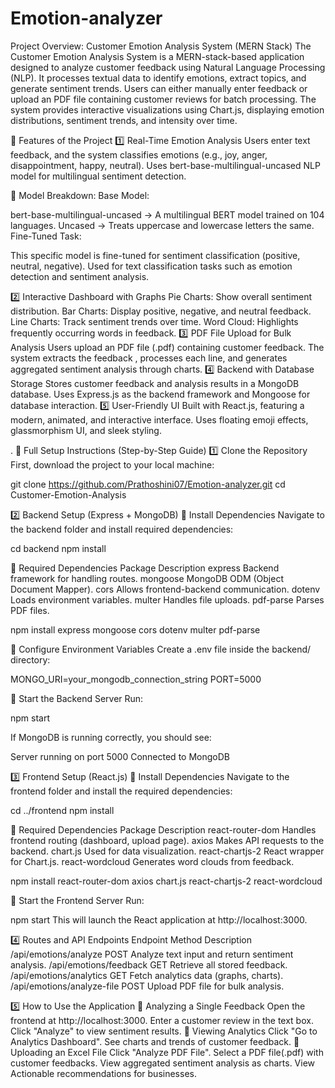 # Emotion-analyzer
 Project Overview: Customer Emotion Analysis System (MERN Stack)
The Customer Emotion Analysis System is a MERN-stack-based application designed to analyze customer feedback using Natural Language Processing (NLP). It processes textual data to identify emotions, extract topics, and generate sentiment trends. Users can either manually enter feedback or upload an PDF file containing customer reviews for batch processing. The system provides interactive visualizations using Chart.js, displaying emotion distributions, sentiment trends, and intensity over time.

🚀 Features of the Project
1️⃣ Real-Time Emotion Analysis
Users enter text feedback, and the system classifies emotions (e.g., joy, anger, disappointment, happy, neutral).
Uses bert-base-multilingual-uncased NLP model for multilingual sentiment detection.

📌 Model Breakdown:
Base Model:

bert-base-multilingual-uncased → A multilingual BERT model trained on 104 languages.
Uncased → Treats uppercase and lowercase letters the same.
Fine-Tuned Task:

This specific model is fine-tuned for sentiment classification (positive, neutral, negative).
Used for text classification tasks such as emotion detection and sentiment analysis.

2️⃣ Interactive Dashboard with Graphs
Pie Charts: Show overall sentiment distribution.
Bar Charts: Display positive, negative, and neutral feedback.
Line Charts: Track sentiment trends over time.
Word Cloud: Highlights frequently occurring words in feedback.
3️⃣ PDF File Upload for Bulk Analysis
Users upload an PDF file (.pdf) containing customer feedback.
The system extracts the feedback , processes each line, and generates aggregated sentiment analysis through charts.
4️⃣ Backend with Database Storage
Stores customer feedback and analysis results in a MongoDB database.
Uses Express.js as the backend framework and Mongoose for database interaction.
5️⃣ User-Friendly UI
Built with React.js, featuring a modern, animated, and interactive interface.
Uses floating emoji effects, glassmorphism UI, and sleek styling.

.
🔧 Full Setup Instructions (Step-by-Step Guide)
1️⃣ Clone the Repository
First, download the project to your local machine:

git clone https://github.com/Prathoshini07/Emotion-analyzer.git
cd Customer-Emotion-Analysis

2️⃣ Backend Setup (Express + MongoDB)
📌 Install Dependencies
Navigate to the backend folder and install required dependencies:

cd backend
npm install

📌 Required Dependencies
Package	Description
express	Backend framework for handling routes.
mongoose	MongoDB ODM (Object Document Mapper).
cors	Allows frontend-backend communication.
dotenv	Loads environment variables.
multer	Handles file uploads.
pdf-parse	Parses PDF files.

npm install express mongoose cors dotenv multer pdf-parse

📌 Configure Environment Variables
Create a .env file inside the backend/ directory:

MONGO_URI=your_mongodb_connection_string
PORT=5000

📌 Start the Backend Server
Run:

npm start

If MongoDB is running correctly, you should see:

Server running on port 5000
Connected to MongoDB

3️⃣ Frontend Setup (React.js)
📌 Install Dependencies
Navigate to the frontend folder and install the required dependencies:

cd ../frontend
npm install

📌 Required Dependencies
Package	Description
react-router-dom	Handles frontend routing (dashboard, upload page).
axios	Makes API requests to the backend.
chart.js	Used for data visualization.
react-chartjs-2	React wrapper for Chart.js.
react-wordcloud	Generates word clouds from feedback.

npm install react-router-dom axios chart.js react-chartjs-2 react-wordcloud

📌 Start the Frontend Server
Run:

npm start
This will launch the React application at http://localhost:3000.

4️⃣ Routes and API Endpoints
Endpoint	Method	Description
/api/emotions/analyze	POST	Analyze text input and return sentiment analysis.
/api/emotions/feedback	GET	Retrieve all stored feedback.
/api/emotions/analytics	GET	Fetch analytics data (graphs, charts).
/api/emotions/analyze-file	POST	Upload PDF file for bulk analysis.

5️⃣ How to Use the Application
📌 Analyzing a Single Feedback
Open the frontend at http://localhost:3000.
Enter a customer review in the text box.
Click "Analyze" to view sentiment results.
📌 Viewing Analytics
Click "Go to Analytics Dashboard".
See charts and trends of customer feedback.
📌 Uploading an Excel File
Click "Analyze PDF File".
Select a PDF file(.pdf) with customer feedbacks.
View aggregated sentiment analysis as charts.
View Actionable recommendations for businesses.
